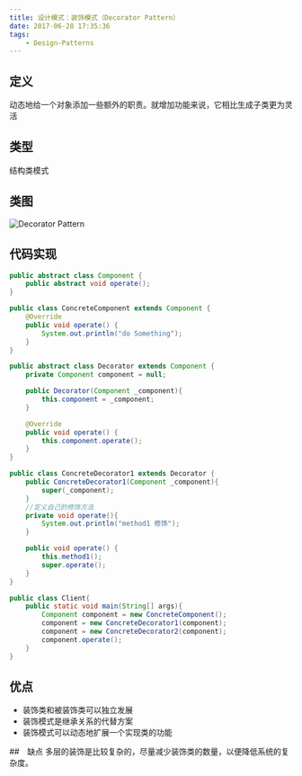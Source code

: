 ```yaml
---
title: 设计模式：装饰模式（Decorator Pattern）
date: 2017-06-28 17:35:36
tags:
    - Design-Patterns
---
```


## 定义
动态地给一个对象添加一些额外的职责。就增加功能来说，它相比生成子类更为灵活

## 类型
结构类模式

## 类图

![Decorator Pattern](http://cdn.shianqi.com/20171110094716_DOiB8o_DecoratorPattern.png)

## 代码实现
```java
public abstract class Component {
    public abstract void operate();
}

public class ConcreteComponent extends Component {
    @Override
    public void operate() {
        System.out.println("do Something");
    }
}

public abstract class Decorator extends Component {
    private Component component = null;

    public Decorator(Component _component){
        this.component = _component;
    }

    @Override
    public void operate() {
        this.component.operate();
    }
}

public class ConcreteDecorator1 extends Decorator {
    public ConcreteDecorator1(Component _component){
        super(_component);
    }
    //定义自己的修饰方法
    private void operate(){
        System.out.println("method1 修饰");
    }

    public void operate() {
        this.method1();
        super.operate();
    }
}

public class Client{
    public static void main(String[] args){
        Component component = new ConcreteComponent();
        component = new ConcreteDecorator1(component);
        component = new ConcreteDecorator2(component);
        component.operate();
    }
}
```

## 优点
* 装饰类和被装饰类可以独立发展
* 装饰模式是继承关系的代替方案
* 装饰模式可以动态地扩展一个实现类的功能

##　缺点
多层的装饰是比较复杂的，尽量减少装饰类的数量，以便降低系统的复杂度。
